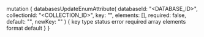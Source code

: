 mutation {
    databasesUpdateEnumAttribute(
        databaseId: "<DATABASE_ID>",
        collectionId: "<COLLECTION_ID>",
        key: "",
        elements: [],
        required: false,
        default: "<DEFAULT>",
        newKey: ""
    ) {
        key
        type
        status
        error
        required
        array
        elements
        format
        default
    }
}
